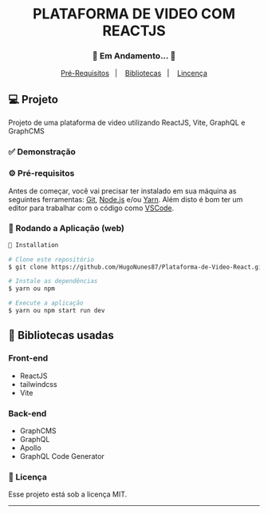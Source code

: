<h1 align="center">
    PLATAFORMA DE VIDEO COM REACTJS
</h1>
<h3 align="center"> 
  🚧  Em Andamento...  🚧
</h3>

<p align="center">
  <a href="#-pré-requisitos">Pré-Requisitos</a>&nbsp;&nbsp;&nbsp;|&nbsp;&nbsp;&nbsp;
  <a href="#-bibliotecas-usadas">Bibliotecas</a>&nbsp;&nbsp;&nbsp;|&nbsp;&nbsp;&nbsp;
  <a href="#-licença">Lincença</a>
</p>

## 💻 Projeto

Projeto de uma plataforma de video utilizando ReactJS, Vite, GraphQL e GraphCMS
  
 ### ✅ Demonstração
 <p align="center">
  
</p>


### ⚙ Pré-requisitos

Antes de começar, você vai precisar ter instalado em sua máquina as seguintes ferramentas:
[Git](https://git-scm.com), [Node.js](https://nodejs.org/en/) e/ou [Yarn](https://yarnpkg.com/). 
Além disto é bom ter um editor para trabalhar com o código como [VSCode](https://code.visualstudio.com/).



### 📗 Rodando a Aplicação (web)

```bash
📗 Installation

# Clone este repositório
$ git clone https://github.com/HugoNunes87/Plataforma-de-Video-React.git

# Instale as dependências
$ yarn ou npm

# Execute a aplicação
$ yarn ou npm start run dev
```

## 🚀 Bibliotecas usadas

### Front-end
* ReactJS
* tailwindcss
* Vite
### Back-end
* GraphCMS
* GraphQL
* Apollo
* GraphQL Code Generator


### 📝 Licença

Esse projeto está sob a licença MIT.

<hr/>
